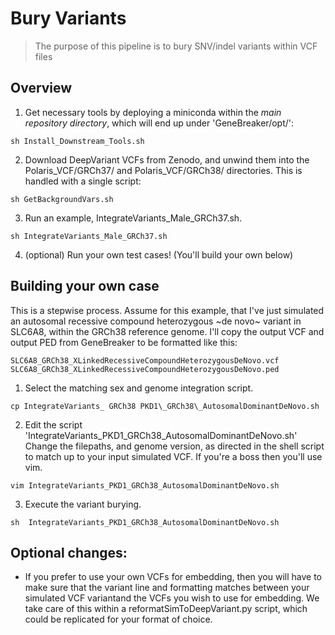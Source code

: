 # Bury Variants

> The purpose of this pipeline is to bury SNV/indel variants within VCF files

## Overview

1. Get necessary tools by deploying a miniconda within the *main repository directory*, which will end up under 'GeneBreaker/opt/':

```
sh Install_Downstream_Tools.sh
```

2. Download DeepVariant VCFs from Zenodo, and unwind them into the Polaris\_VCF/GRCh37/ and Polaris\_VCF/GRCh38/ directories. This is handled with a single script:

```
sh GetBackgroundVars.sh
```

3. Run an example, IntegrateVariants\_Male\_GRCh37.sh.

```
sh IntegrateVariants_Male_GRCh37.sh
```  

4. (optional) Run your own test cases! (You'll build your own below)  


## Building your own case

This is a stepwise process. Assume for this example, that I've just simulated an autosomal recessive compound heterozygous ~de novo~ variant in SLC6A8, within the GRCh38 reference genome.
I'll copy the output VCF and output PED from GeneBreaker to be formatted like this:
```
SLC6A8_GRCh38_XLinkedRecessiveCompoundHeterozygousDeNovo.vcf
SLC6A8_GRCh38_XLinkedRecessiveCompoundHeterozygousDeNovo.ped
```

1. Select the matching sex and genome integration script. 

```
cp IntegrateVariants_ GRCh38 PKD1\_GRCh38\_AutosomalDominantDeNovo.sh
```

2. Edit the script 'IntegrateVariants\_PKD1\_GRCh38\_AutosomalDominantDeNovo.sh' Change the filepaths, and genome version, as directed in the shell script to match up to your input simulated VCF. If you're a boss then you'll use vim.

```
vim IntegrateVariants_PKD1_GRCh38_AutosomalDominantDeNovo.sh
```

3. Execute the variant burying.

```
sh  IntegrateVariants_PKD1_GRCh38_AutosomalDominantDeNovo.sh 
```

## Optional changes:

+ If you prefer to use your own VCFs for embedding, then you will have to make sure that the variant line and formatting matches between your simulated VCF variantand the VCFs you wish to use for embedding. We take care of this within a reformatSimToDeepVariant.py script, which could be replicated for your format of choice.


